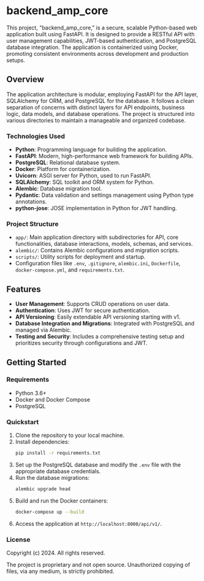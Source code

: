 # backend_amp_core

This project, "backend_amp_core," is a secure, scalable Python-based web application built using FastAPI. It is designed to provide a RESTful API with user management capabilities, JWT-based authentication, and PostgreSQL database integration. The application is containerized using Docker, promoting consistent environments across development and production setups.

## Overview

The application architecture is modular, employing FastAPI for the API layer, SQLAlchemy for ORM, and PostgreSQL for the database. It follows a clean separation of concerns with distinct layers for API endpoints, business logic, data models, and database operations. The project is structured into various directories to maintain a manageable and organized codebase.

### Technologies Used
- **Python**: Programming language for building the application.
- **FastAPI**: Modern, high-performance web framework for building APIs.
- **PostgreSQL**: Relational database system.
- **Docker**: Platform for containerization.
- **Uvicorn**: ASGI server for Python, used to run FastAPI.
- **SQLAlchemy**: SQL toolkit and ORM system for Python.
- **Alembic**: Database migration tool.
- **Pydantic**: Data validation and settings management using Python type annotations.
- **python-jose**: JOSE implementation in Python for JWT handling.

### Project Structure
- `app/`: Main application directory with subdirectories for API, core functionalities, database interactions, models, schemas, and services.
- `alembic/`: Contains Alembic configurations and migration scripts.
- `scripts/`: Utility scripts for deployment and startup.
- Configuration files like `.env`, `.gitignore`, `alembic.ini`, `Dockerfile`, `docker-compose.yml`, and `requirements.txt`.

## Features
- **User Management**: Supports CRUD operations on user data.
- **Authentication**: Uses JWT for secure authentication.
- **API Versioning**: Easily extendable API versioning starting with v1.
- **Database Integration and Migrations**: Integrated with PostgreSQL and managed via Alembic.
- **Testing and Security**: Includes a comprehensive testing setup and prioritizes security through configurations and JWT.

## Getting Started

### Requirements
- Python 3.6+
- Docker and Docker Compose
- PostgreSQL

### Quickstart
1. Clone the repository to your local machine.
2. Install dependencies:
   ```bash
   pip install -r requirements.txt
   ```
3. Set up the PostgreSQL database and modify the `.env` file with the appropriate database credentials.
4. Run the database migrations:
   ```bash
   alembic upgrade head
   ```
5. Build and run the Docker containers:
   ```bash
   docker-compose up --build
   ```
6. Access the application at `http://localhost:8000/api/v1/`.

### License
Copyright (c) 2024. All rights reserved.

The project is proprietary and not open source. Unauthorized copying of files, via any medium, is strictly prohibited.